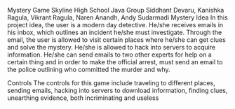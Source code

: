Mystery Game
Skyline High School Java Group Siddhant Devaru, Kanishka Ragula, Vikrant Ragula, Naren Anandh, Andy Sudarmadi Mystery Idea In this project idea, the user is a modern day detective. He/she receives emails in his inbox, which outlines an incident he/she must investigate. Through the email, the user is allowed to visit certain places where he/she can get clues and solve the mystery. He/she is allowed to hack into servers to acquire information. He/she can send emails to two other experts for help on a certain thing and in order to make the official arrest, must send an email to the police outlining who committed the murder and why.

Controls The controls for this game include traveling to different places, sending emails, hacking into servers to download information, finding clues, unearthing evidence, both incriminating and useless
